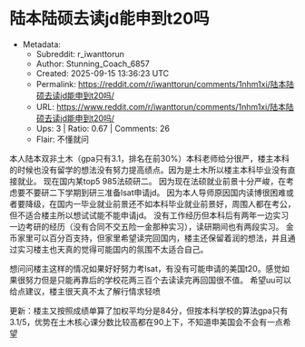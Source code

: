 # 陆本陆硕去读jd能申到t20吗

- Metadata:
  - Subreddit: r_iwanttorun
  - Author: Stunning_Coach_6857
  - Created: 2025-09-15 13:36:23 UTC
  - Permalink: https://reddit.com/r/iwanttorun/comments/1nhm1xi/陆本陆硕去读jd能申到t20吗/
  - URL: https://www.reddit.com/r/iwanttorun/comments/1nhm1xi/陆本陆硕去读jd能申到t20吗/
  - Ups: 3 | Ratio: 0.67 | Comments: 26
  - Flair: 不懂就问


本人陆本双非土木（gpa只有3.1，排名在前30%）本科老师给分很严，楼主本科的时候也没有留学的想法没有努力提高绩点。因为是土木所以楼主本科毕业没有直接就业。
现在国内某top5 985法硕研二。
因为现在法硕就业前景十分严峻，在考虑要不要研二下学期到研三准备lsat申请jd。
因为本人导师原因国内读博很困难或者要降级，在国内一毕业就业前景还不如本科毕业就业前景好，周围人都在考公，但不适合楼主所以想试试能不能申请jd。
没有工作经历但本科后有两年一边实习一边考研的经历（没有合同不交五险一金那种实习），读研期间也有两段实习。
金币家里可以百分百支持，但家里希望读完回国内，楼主还保留着润的想法，并且通过实习楼主也天真的觉得可能国内的氛围不太适合自己。

想问问楼主这样的情况如果好好努力考lsat，有没有可能申请的美国t20。感觉如果很努力但是只能再靠后的学校花两三百个去读读完再回国很不值。
希望uu可以给点建议，楼主很天真不太了解行情求轻喷

更新：楼主又按照成绩单算了加权平均分是84分，但按本科学校的算法gpa只有3.1/5，优势在土木核心课分数比较高都在90上下，不知道申美国会不会有一点希望

